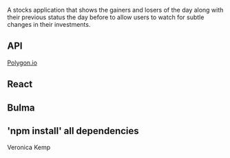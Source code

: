 A stocks application that shows the gainers and losers of the day along with their previous status the day before to allow users to watch for subtle changes in their investments.

## API
[Polygon.io](https://www.polygon.io)

## React
## Bulma

## 'npm install' all dependencies

Veronica Kemp
